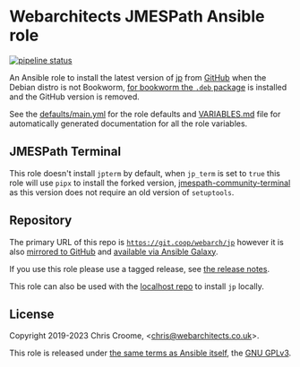 # Webarchitects JMESPath Ansible role

[![pipeline status](https://git.coop/webarch/jp/badges/main/pipeline.svg)](https://git.coop/webarch/jp/-/commits/main)

An Ansible role to install the latest version of [jp](https://github.com/jmespath/jp) from [GitHub](https://github.com/jmespath/jp/releases/latest) when the Debian distro is not Bookworm, [for bookworm the `.deb` package](https://packages.debian.org/bookworm/jp) is installed and the GitHub version is removed.

See the [defaults/main.yml](defaults/main.yml) for the role defaults and [VARIABLES.md](VARIABLES.md) file for automatically generated documentation for all the role variables.

## JMESPath Terminal

This role doesn't install `jpterm` by default, when `jp_term` is set to `true` this role will use `pipx` to install the forked version, [jmespath-community-terminal](https://github.com/jmespath-community/jmespath.terminal) as this version does not require an old version of `setuptools`.

## Repository

The primary URL of this repo is [`https://git.coop/webarch/jp`](https://git.coop/webarch/jp) however it is also [mirrored to GitHub](https://github.com/webarch-coop/ansible-role-jp) and [available via Ansible Galaxy](https://galaxy.ansible.com/chriscroome/jp).

If you use this role please use a tagged release, see [the release notes](https://git.coop/webarch/jp/-/releases).

This role can also be used with the [localhost repo](https://git.coop/webarch/localhost) to install `jp` locally.

## License

Copyright 2019-2023 Chris Croome, &lt;[chris@webarchitects.co.uk](mailto:chris@webarchitects.co.uk)&gt;.

This role is released under [the same terms as Ansible itself](https://github.com/ansible/ansible/blob/devel/COPYING), the [GNU GPLv3](LICENSE).
